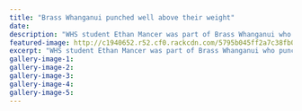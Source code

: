 ```yaml
---
title: "Brass Whanganui punched well above their weight"
date: 
description: "WHS student Ethan Mancer was part of Brass Whanganui who punched well above their weight at the National Brass Band Competitions in Napier over the weekend, Wanganui Chronicle article on 19/7/16..."
featured-image: http://c1940652.r52.cf0.rackcdn.com/5795b045ff2a7c38fb000afa/14122.jpg
excerpt: "WHS student Ethan Mancer was part of Brass Whanganui who punched well above their weight at the National Brass Band Competitions in Napier over the weekend."
gallery-image-1: 
gallery-image-2: 
gallery-image-3: 
gallery-image-4: 
gallery-image-5: 
---
```

